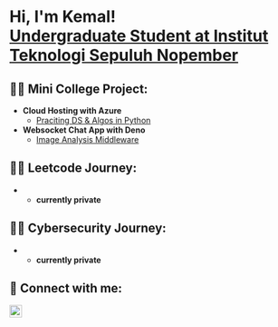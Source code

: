 <h1>Hi, I'm Kemal! <br/><a href="https://github.com/KemalRajasa">Undergraduate Student at Institut Teknologi Sepuluh Nopember</a>

<h2>👨‍💻 Mini College Project:</h2>

- <b>Cloud Hosting with Azure</b>
  - [Praciting DS & Algos in Python](https://github.com/KemalRajasa/Hosting-CTF-using-CTFd-and-Microsoft-Azure)
- <b>Websocket Chat App with Deno</b>
  - [Image Analysis Middleware](https://github.com/KemalRajasa/ncc-project-chat-app-websocket) <b>

<h2>👨‍💻 Leetcode Journey:</h2>

- - <b>currently private</b>

<h2>👨‍💻 Cybersecurity Journey:</h2>

- - <b>currently private</b>

<h2> 🤳 Connect with me:</h2>

[<img align="left" alt="kemalrajasaa | Instagram" width="22px" src="https://cdn.jsdelivr.net/npm/simple-icons@v3/icons/instagram.svg" />][instagram]

[instagram]: https://www.instagram.com/kemalrajasaa/

<!--
**joshmadakor1/joshmadakor1** is a ✨ _special_ ✨ repository because its `README.md` (this file) appears on your GitHub profile.

Here are some ideas to get you started:

- 🔭 I’m currently working on ...
- 🌱 I’m currently learning ...
- 👯 I’m looking to collaborate on ...
- 🤔 I’m looking for help with ...
- 💬 Ask me about ...
- 📫 How to reach me: ...
- 😄 Pronouns: ...
- ⚡ Fun fact: ...
-->
